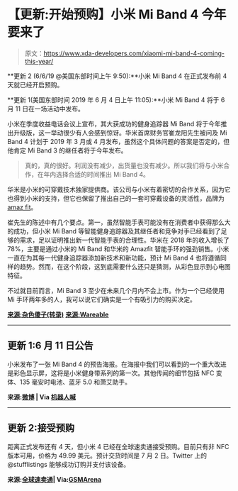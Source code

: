 # 【更新:开始预购】小米 Mi Band 4 今年要来了

> 原文：<https://www.xda-developers.com/xiaomi-mi-band-4-coming-this-year/>

**更新 2 (6/6/19 @美国东部时间上午 9:50):**小米 Mi Band 4 在正式发布前 4 天就已经开启预购。

**更新 1(美国东部时间 2019 年 6 月 4 日上午 11:05):**小米 Mi Band 4 将于 6 月 11 日在一场活动中发布。

小米在季度收益电话会议上宣布，其大获成功的健身追踪器 Mi Band 将于今年推出升级版，这一举动很少有人会感到惊讶。华米首席财务官崔龙阳先生被问及 Mi Band 4 计划于 2019 年 3 月或 4 月发布，虽然这个具体问题的答案是否定的，但他肯定 Mi Band 3 的继任者将于今年发布。

> 真的，真的很好。利润没有减少，出货量也没有减少。所以我们将与小米合作，在年内选择合适的时间推出 Mi Band 4。

华米是小米的可穿戴技术独家提供商。该公司与小米有着密切的合作关系，因为它也得到小米的支持，但它也保留了推出自己的一套可穿戴设备的灵活性，品牌为[amaz fit](https://forum.xda-developers.com/smartwatch/amazfit)。

崔先生的陈述中有几个要点。第一，虽然智能手表可能没有在消费者中获得那么大的成功，但小米 Mi Band 等智能健身追踪器及其继任者和竞争对手已经看到了足够的需求，足以证明推出新一代智能手表的合理性。华米在 2018 年的收入增长了 78%，主要是通过小米的 Mi Band 和华米的 Amazfit 智能手环的强劲销售。小米一直在为其每一代健身追踪器添加新技术和新功能，预计 Mi Band 4 也将遵循同样的趋势。然而，在这个阶段，这到底需要什么还只是猜测，从彩色显示到心电图特征。

不过就目前而言，Mi Band 3 至少在未来几个月内不会上市。作为一个已经使用 Mi 手环两年多的人，我可以说它们确实是一个有吸引力的购买决定。

[**来源:杂色傻子(转录)**](https://www.fool.com/earnings/call-transcripts/2019/03/14/huami-corporation-hmi-q4-2018-earnings-conference.aspx) [**来源:Wareable**](https://www.wareable.com/xiaomi/xiaomi-mi-band-4-price-spec-release-date-features-7073)

* * *

## 更新 1:6 月 11 日公告

小米发布了一张 Mi Band 4 的预告海报。在海报中我们可以看到的一个重大改进是彩色显示屏，这将是小米健身带系列的第一次。其他传闻的细节包括 NFC 变体、135 毫安时电池、蓝牙 5.0 和萧艾助手。

**来源:[微博](https://m.weibo.cn/status/4379399232731036?) | Via [机器人喊](https://www.droidshout.com/xiaomi-mi-band-4-launching-china-june-11/)**

* * *

## 更新 2:接受预购

距离正式发布还有 4 天，但小米 4 已经在全球速卖通接受预购。目前只有非 NFC 版本可用，价格为 49.99 美元。预计交货时间是 7 月 2 日。Twitter 上的@stufflistings 能够成功订购并支付该设备。

**来源:[全球速卖通](https://www.aliexpress.com/item/33016571299.html?spm=2114.search0104.3.1.7e9a5043EBWHzX&ws_ab_test=searchweb0_0%2Csearchweb201602_1_10065_10068_10890_10546_319_10059_10884_10548_317_10887_10696_321_322_453_10084_10083_454_10103_10618_10304_10307_10820_537_536%2Csearchweb201603_53%2CppcSwitch_0&algo_expid=acbc5365-5af8-4f01-8777-7ac1974de99d-0&algo_pvid=acbc5365-5af8-4f01-8777-7ac1974de99d)| Via:[GSMArena](https://www.gsmarena.com/xiaomi_mi_band_4_up_for_preorder-news-37450.php)**